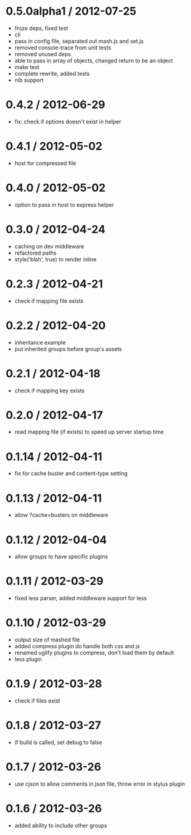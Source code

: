
0.5.0alpha1 / 2012-07-25 
==================

  * froze deps, fixed test
  * cli
  * pass in config file, separated out mash.js and set.js
  * removed console-trace from unit tests
  * removed unused deps
  * able to pass in array of objects, changed return to be an object
  * make test
  * complete rewrite, added tests
  * nib support

0.4.2 / 2012-06-29 
==================

  * fix: check if options doesn't exist in helper

0.4.1 / 2012-05-02 
==================

  * host for compressed file

0.4.0 / 2012-05-02 
==================

  * option to pass in host to express helper

0.3.0 / 2012-04-24 
==================

  * caching on dev middleware
  * refactored paths
  * style('blah', true) to render inline

0.2.3 / 2012-04-21 
==================

  * check if mapping file exists

0.2.2 / 2012-04-20 
==================

  * inheritance example
  * put inherited groups before group's assets

0.2.1 / 2012-04-18 
==================

  * check if mapping key exists

0.2.0 / 2012-04-17 
==================

  * read mapping file (if exists) to speed up server startup time

0.1.14 / 2012-04-11 
==================

  * fix for cache buster and content-type setting

0.1.13 / 2012-04-11 
==================

  * allow ?cache=busters on middleware

0.1.12 / 2012-04-04 
==================

  * allow groups to have specific plugins

0.1.11 / 2012-03-29 
==================

  * fixed less parser, added middleware support for less

0.1.10 / 2012-03-29 
==================

  * output size of mashed file
  * added compress plugin do handle both css and js
  * renamed uglify plugins to compress, don't load them by default
  * less plugin

0.1.9 / 2012-03-28
==================

  * check if files exist 

0.1.8 / 2012-03-27
==================

  * if build is called, set debug to false 

0.1.7 / 2012-03-26
==================

  * use cjson to allow comments in json file, throw error in stylus plugin 

0.1.6 / 2012-03-26
==================

  * added ability to include other groups 
